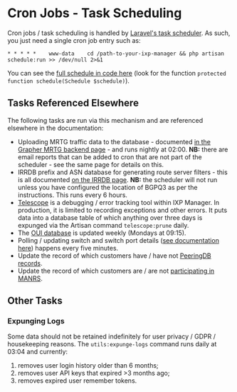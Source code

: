 # Cron Jobs - Task Scheduling

Cron jobs / task scheduling is handled by [Laravel's task scheduler](https://laravel.com/docs/11.x/scheduling). As such, you just need a single cron job entry such as:

```
* * * * *    www-data    cd /path-to-your-ixp-manager && php artisan schedule:run >> /dev/null 2>&1
```

You can see the [full schedule in code here](https://github.com/inex/IXP-Manager/blob/main/app/Console/Kernel.php) (look for the function `protected function schedule(Schedule $schedule)`).

## Tasks Referenced Elsewhere

The following tasks are run via this mechanism and are referenced elsewhere in the documentation:

* Uploading MRTG traffic data to the database - documented [in the Grapher MRTG backend page](../grapher/mrtg.md#inserting-traffic-data-into-the-database-reporting-emails) - and runs nightly at 02:00. **NB:** there are email reports that can be added to cron that are not part of the scheduler - see the same page for details on this.
* IRRDB prefix and ASN database for generating route server filters - this is all documented [on the IRRDB page](irrdb.md). **NB:** the scheduler will not run unless you have configured the location of BGPQ3 as per the instructions. This runs every 6 hours.
* [Telescope](../dev/telescope.md) is a debugging / error tracking tool within IXP Manager. In production, it is limited to recording exceptions and other errors. It puts data into a database table of which anything over three days is expunged via the Artisan command `telescope:prune` daily.
* The [OUI database](layer2-addresses.md#oui-database) is updated weekly (Mondays at 09:15).
* Polling / updating switch and switch port details ([see documentation here](../usage/switches.md#automated-polling-snmp-updates)) happens every five minutes.
* Update the record of which customers have / have not [PeeringDB records](peeringdb.md#existence-of-peeringdb-records).
* Update the record of which customers are / are not [participating in MANRS](manrs.md).

## Other Tasks

### Expunging Logs

Some data should not be retained indefinitely for user privacy / GDPR / housekeeping reasons. The `utils:expunge-logs` command runs daily at 03:04 and currently:

1. removes user login history older than 6 months;
2. removes user API keys that expired >3 months ago;
3. removes expired user remember tokens.
